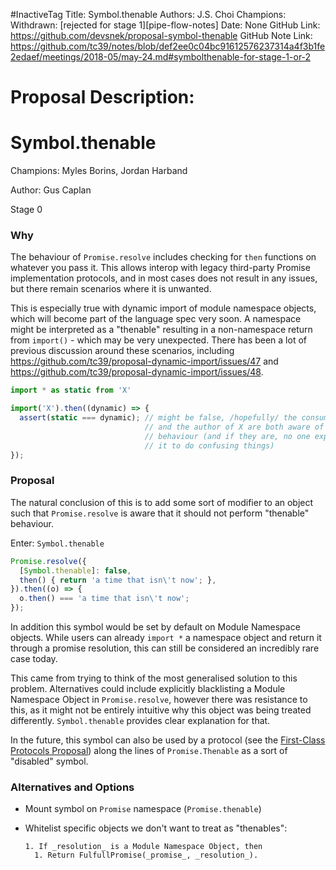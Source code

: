 #InactiveTag
Title: Symbol.thenable
Authors: J.S. Choi
Champions: Withdrawn: [rejected for stage 1][pipe-flow-notes]
Date: None
GitHub Link: https://github.com/devsnek/proposal-symbol-thenable
GitHub Note Link: https://github.com/tc39/notes/blob/def2ee0c04bc91612576237314a4f3b1fe2edaef/meetings/2018-05/may-24.md#symbolthenable-for-stage-1-or-2

# Proposal Description:
# Symbol.thenable

Champions: Myles Borins, Jordan Harband

Author: Gus Caplan

Stage 0

### Why

The behaviour of `Promise.resolve` includes checking for `then` functions
on whatever you pass it. This allows interop with legacy third-party
Promise implementation protocols, and in most cases does not result in any
issues, but there remain scenarios where it is unwanted.

This is especially true with dynamic import of module namespace objects,
which will become part of the language spec very soon. A namespace might
be interpreted as a "thenable" resulting in a non-namespace return from
`import()` - which may be very unexpected. There has been a lot of
previous discussion around these scenarios, including
https://github.com/tc39/proposal-dynamic-import/issues/47 and
https://github.com/tc39/proposal-dynamic-import/issues/48.

```js
import * as static from 'X'

import('X').then((dynamic) => {
  assert(static === dynamic); // might be false, /hopefully/ the consumer of X
                              // and the author of X are both aware of this
                              // behaviour (and if they are, no one exploits
                              // it to do confusing things)
});
```

### Proposal

The natural conclusion of this is to add some sort of modifier to an object
such that `Promise.resolve` is aware that it should not perform "thenable"
behaviour.

Enter: `Symbol.thenable`

```js
Promise.resolve({
  [Symbol.thenable]: false,
  then() { return 'a time that isn\'t now'; },
}).then((o) => {
  o.then() === 'a time that isn\'t now';
});
```

In addition this symbol would be set by default on Module Namespace objects.
While users can already `import *` a namespace object and return it through a
promise resolution, this can still be considered an incredibly rare case today.

This came from trying to think of the most generalised solution to this
problem. Alternatives could include explicitly blacklisting a Module Namespace
Object in `Promise.resolve`, however there was resistance to this, as it might
not be entirely intuitive why this object was being treated differently.
`Symbol.thenable` provides clear explanation for that.

In the future, this symbol can also be used by a protocol (see the
[First-Class Protocols Proposal][]) along the lines of `Promise.Thenable` as a
sort of "disabled" symbol.

### Alternatives and Options

- Mount symbol on `Promise` namespace (`Promise.thenable`)

- Whitelist specific objects we don't want to treat as "thenables":

  ```
  1. If _resolution_ is a Module Namespace Object, then
    1. Return FulfullPromise(_promise_, _resolution_).
  ```

[First-Class Protocols Proposal]: https://github.com/michaelficarra/proposal-first-class-protocols
